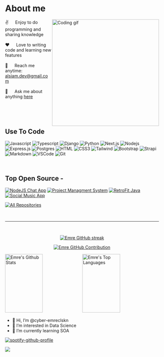 <!-- About Section -->
 # About me
 
<p>
 <img align="right" width="350" src="/assets/programmer.gif" alt="Coding gif" />
  
 ✌️ &emsp; Enjoy to do programming and sharing knowledge <br/><br/>
 ❤️ &emsp; Love to writing code and learning new features<br/><br/>
 📧 &emsp; Reach me anytime: alsiam.dev@gmail.com<br/><br/>
 💬 &emsp; Ask me about anything [here](https://github.com/alsiam/alsiam/issues)

</p>

<br/>
<br/>
<br/>

## Use To Code

![Javascript](https://img.shields.io/badge/Javascript-F0DB4F?style=for-the-badge&labelColor=black&logo=javascript&logoColor=F0DB4F)
![Typescript](https://img.shields.io/badge/Typescript-007acc?style=for-the-badge&labelColor=black&logo=typescript&logoColor=007acc)
![Django](https://img.shields.io/badge/-Django-61DBFB?style=for-the-badge&labelColor=black&logo=react&logoColor=61DBFB)
![Python](https://img.shields.io/badge/Python-20232A?style=for-the-badge&logo=react&logoColor=61DAFB)
![Next.js](https://img.shields.io/badge/next.js-000000?style=for-the-badge&logo=nextdotjs&logoColor=white)
![Nodejs](https://img.shields.io/badge/Nodejs-3C873A?style=for-the-badge&labelColor=black&logo=node.js&logoColor=3C873A)
![Express.js](https://img.shields.io/badge/Express.js-000000?style=for-the-badge&logo=express&logoColor=white)
![Postgres](https://img.shields.io/badge/Postgres-4EA94B?style=for-the-badge&logo=mongodb&logoColor=white)
![HTML](https://img.shields.io/badge/HTML5-E34F26?style=for-the-badge&logo=html5&logoColor=white)
![CSS3](https://img.shields.io/badge/CSS3-1572B6?style=for-the-badge&logo=css3&logoColor=white)
![Tailwind](https://img.shields.io/badge/Tailwind_CSS-092749?style=for-the-badge&logo=tailwindcss&logoColor=06B6D4&labelColor=000000)
![Bootstrap](https://img.shields.io/badge/Bootstrap-563D7C?style=for-the-badge&logo=bootstrap&logoColor=white)
![Strapi](https://img.shields.io/badge/strapi-2E7EEA?style=for-the-badge&logo=strapi&logoColor=white)
![Markdown](https://img.shields.io/badge/Markdown-000000?style=for-the-badge&logo=markdown&logoColor=white)
![VSCode](https://img.shields.io/badge/Visual_Studio-0078d7?style=for-the-badge&logo=visual%20studio&logoColor=white)
![Git](https://img.shields.io/badge/Git-F05032?style=for-the-badge&logo=git&logoColor=white)

<br/>

## Top Open Source -
[![NodeJS Chat App](https://github-readme-stats.vercel.app/api/pin/?username=cyber-emreclskn&repo=nodejs-chatapp&border_color=7F3FBF&bg_color=0D1117&title_color=C9D1D9&text_color=8B949E&icon_color=7F3FBF)](https://github.com/cyber-emreclskn/nodejs-chatapp)
[![Project Managment System](https://github-readme-stats.vercel.app/api/pin/?username=cyber-emreclskn&repo=project-managment-system&border_color=7F3FBF&bg_color=0D1117&title_color=C9D1D9&text_color=8B949E&icon_color=7F3FBF)](https://github.com/cyber-emreclskn/project-managment-system)
[![RetroFit Java](https://github-readme-stats.vercel.app/api/pin/?username=cyber-emreclskn&repo=RetrofitJava&border_color=7F3FBF&bg_color=0D1117&title_color=C9D1D9&text_color=8B949E&icon_color=7F3FBF)](https://github.com/cyber-emreclskn/RetrofitJava)
[![Social Music App](https://github-readme-stats.vercel.app/api/pin/?username=cyber-emreclskn&repo=social-music-app&border_color=7F3FBF&bg_color=0D1117&title_color=C9D1D9&text_color=8B949E&icon_color=7F3FBF)](https://github.com/cyber-emreclskn/social-music-app)

<p align="left">
  <a href="https://github.com/cyber-emreclskn?tab=repositories" target="_blank"><img alt="All Repositories" title="All Repositories" src="https://img.shields.io/badge/-All%20Repos-2962FF?style=for-the-badge&logo=koding&logoColor=white"/></a>
</p>

<br/>
<hr/>
<br/>

<p align="center">
  <a href="https://github.com/cyber-emreclskn">
    <img src="https://github-readme-streak-stats.herokuapp.com/?user=cyber-emreclskn&theme=radical&border=7F3FBF&background=0D1117" alt="Emre GitHub streak"/>
  </a>
</p>

<p align="center">
  <a href="https://github.com/cyber-emreclskn">
    <img src="https://github-profile-summary-cards.vercel.app/api/cards/profile-details?username=cyber-emreclskn&theme=radical" alt="Emre GitHub Contribution"/>
  </a>
</p>

<a> 
    <a href="https://github.com/cyber-emreclskn"><img alt="Emre's Github Stats" src="https://denvercoder1-github-readme-stats.vercel.app/api?username=cyber-emreclskn&show_icons=true&count_private=true&theme=react&border_color=7F3FBF&bg_color=0D1117&title_color=F85D7F&icon_color=F8D866" height="192px" width="49.5%"/></a>
  <a href="https://github.com/cyber-emreclskn"><img alt="Emre's Top Languages" src="https://denvercoder1-github-readme-stats.vercel.app/api/top-langs/?username=cyber-emreclskn&langs_count=8&layout=compact&theme=react&border_color=7F3FBF&bg_color=0D1117&title_color=F85D7F&icon_color=F8D866" height="192px" width="49.5%"/></a>
  <br/>
</a>





- 👋 Hi, I’m @cyber-emreclskn
- 👀 I’m interested in Data Science
- 🌱 I’m currently learning SOA


<!---
cyber-emreclskn/cyber-emreclskn is a ✨ special ✨ repository because its `README.md` (this file) appears on your GitHub profile.
You can click the Preview link to take a look at your changes.
--->
[![spotify-github-profile](https://spotify-github-profile.vercel.app/api/view?uid=21wydn2a4th25wi7o43bi25ii&cover_image=true&theme=default)](https://github.com/kittinan/spotify-github-profile)

[1]: http://www.github.com/cyber-emreclskn
[2]: https://www.linkedin.com/in/osman-emre-caliskan






![](https://j.gifs.com/ywrL77.gif)
